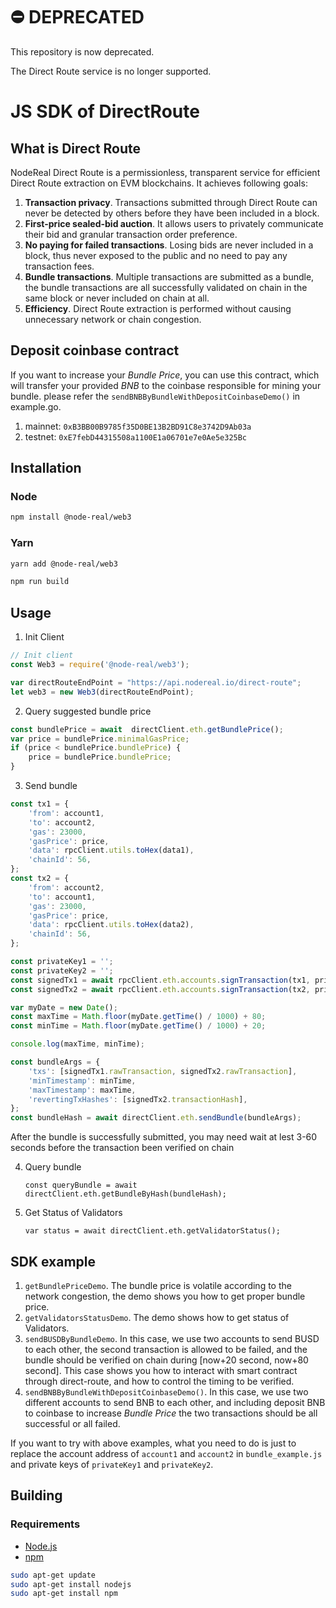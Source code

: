# ⛔️ DEPRECATED

This repository is now deprecated.

The Direct Route service is no longer supported.


# JS SDK of DirectRoute

## What is Direct Route 

NodeReal Direct Route is a permissionless, transparent service for efficient Direct Route extraction on EVM blockchains. It achieves following goals:

1. **Transaction privacy**. Transactions submitted through Direct Route can never be detected by others before they have been included in a block.
2. **First-price sealed-bid auction**. It allows users to privately communicate their bid and granular transaction order preference.
3. **No paying for failed transactions**. Losing bids are never included in a block, thus never exposed to the public and no need to pay any transaction fees.
4. **Bundle transactions**. Multiple transactions are submitted as a bundle, the bundle transactions are all successfully validated on chain in the same block or never included on chain at all.
5. **Efficiency**. Direct Route extraction is performed without causing unnecessary network or chain congestion.

## Deposit coinbase contract

If you want to increase your *Bundle Price*, you can use this contract, which will transfer your provided *BNB* to the coinbase responsible for mining your bundle.
please refer the `sendBNBByBundleWithDepositCoinbaseDemo()` in example.go.

1. mainnet: `0xB3BB00B9785f35D0BE13B2BD91C8e3742D9Ab03a`
2. testnet: `0xE7febD44315508a1100E1a06701e7e0Ae5e325Bc`

## Installation

### Node

```bash
npm install @node-real/web3
```

### Yarn

```bash
yarn add @node-real/web3
```

```bash
npm run build
```

## Usage

1. Init Client

```js
// Init client
const Web3 = require('@node-real/web3');

var directRouteEndPoint = "https://api.nodereal.io/direct-route";
let web3 = new Web3(directRouteEndPoint);
```

2. Query suggested bundle price
```js
const bundlePrice = await  directClient.eth.getBundlePrice();
var price = bundlePrice.minimalGasPrice;
if (price < bundlePrice.bundlePrice) {
    price = bundlePrice.bundlePrice;
}
```

3. Send bundle 

```js
const tx1 = {
    'from': account1,
    'to': account2,
    'gas': 23000,
    'gasPrice': price,
    'data': rpcClient.utils.toHex(data1),
    'chainId': 56,
};
const tx2 = {
    'from': account2,
    'to': account1,
    'gas': 23000,
    'gasPrice': price,
    'data': rpcClient.utils.toHex(data2),
    'chainId': 56,
};

const privateKey1 = '';
const privateKey2 = '';
const signedTx1 = await rpcClient.eth.accounts.signTransaction(tx1, privateKey1);
const signedTx2 = await rpcClient.eth.accounts.signTransaction(tx2, privateKey2);

var myDate = new Date();
const maxTime = Math.floor(myDate.getTime() / 1000) + 80;
const minTime = Math.floor(myDate.getTime() / 1000) + 20;

console.log(maxTime, minTime);

const bundleArgs = {
    'txs': [signedTx1.rawTransaction, signedTx2.rawTransaction],
    'minTimestamp': minTime,
    'maxTimestamp': maxTime,
    'revertingTxHashes': [signedTx2.transactionHash],
};
const bundleHash = await directClient.eth.sendBundle(bundleArgs);
```

After the bundle is successfully submitted, you may need wait at lest 3-60 seconds before the transaction been verified on chain

4. Query bundle

   `const queryBundle = await directClient.eth.getBundleByHash(bundleHash);`

5. Get Status of Validators

   `var status = await directClient.eth.getValidatorStatus();`

## SDK example

1. `getBundlePriceDemo`. The bundle price is volatile according to the network congestion, the demo shows you how to get proper bundle price.
2. `getValidatorsStatusDemo`. The demo shows how to get status of Validators.
3. `sendBUSDByBundleDemo`. In this case, we use two accounts to send BUSD to each other, the second transaction is allowed to be failed, and the bundle should be verified on chain during [now+20 second, now+80 second]. This case shows you how to interact with smart contract through direct-route, and how to control the timing to be verified.
4. `sendBNBByBundleWithDepositCoinbaseDemo()`. In this case, we use two different 
accounts to send BNB to each other, and including deposit BNB to coinbase to increase *Bundle Price* the two transactions should be all 
successful or all failed.

If you want to try with above examples, what you need to do is just to replace the account address of `account1` and `account2` in `bundle_example.js` and private keys of `privateKey1` and `privateKey2`.

## Building

### Requirements

-   [Node.js](https://nodejs.org)
-   [npm](https://www.npmjs.com/)

```bash
sudo apt-get update
sudo apt-get install nodejs
sudo apt-get install npm
```



